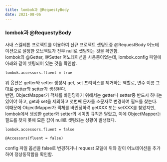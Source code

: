 ```yaml
---
title: lombok과 @RequestyBody
date: 2021-08-06
---
```


### lombok과 @RequestyBody
사내 스켈레톤 프로젝트를 이용하여 신규 프로젝트 셋팅도중 @RequestBody 어노테이션으로 설정한 오브젝트가 전부 null로 셋팅되는 것을 확인함.  
lombok의 @Getter, @Setter 어노테이션을 사용중이었는데, lombok.config 파일에 아래와 같이 셋팅되어 있는 것을 확인함.  

```
lombok.accessors.fluent = true
```

위 옵션은 getter와 setter 생성시 get, set 프리픽스를 제거하는 역할로, 변수 이름 그대로 getter와 setter가 생성된다.  
반면, ObjectMapper가 객체를 바인딩하기 위해서는 getter나 setter중 반드시 하나는 있어야 하고, get과 set을 제외하고 첫번째 문자를 소문자로 변경하여 필드를 찾는다.  
이때문에 ObjectMapper가 객체를 바인딩하려 getXXX 또는 setXXX를 찾았지만, lombok에서 생성한 getter와 setter의 네이밍 규칙은 달랐고, 이에 ObjectMapper는 필드를 찾지 못해 모든 값이 null로 셋팅되는 상황이 발생했다.  

```
lombok.accessors.fluent = false
```

```
@Accessors(fluent = false)
```

config 파일 옵션을 false로 변경하거나 request 모델에 위와 같이 어노테이션을 추가하여 정상동작함을 확인함.
